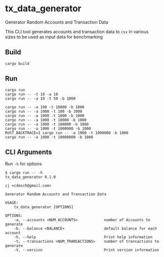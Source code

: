 # tx_data_generator

Generator Random Accounts and Transaction Data

This CLI tool generates accounts and transaction data to `csv` in various sizes to be used as input data for benchmarking

## Build

    cargo build

## Run

    cargo run
    cargo run -- -t 10 -a 10
    cargo run -- -a 10 -t 50 -b 1000

    cargo run -- -a 100 -t 10000 -b 1000
    cargo run -- -a 1000 -t 100 -b 1000
    cargo run -- -a 1000 -t 1000 -b 1000
    cargo run -- -a 1000 -t 10000 -b 1000
    cargo run -- -a 1000 -t 100000 -b 1000
    cargo run -- -a 1000 -t 1000000 -b 1000
    RUST_BACKTRACE=1 cargo run -- -a 1000 -t 1000000 -b 1000
    cargo run -- -a 1000 -t 10000000 -b 1000

## CLI Arguments

Run `-h` for options

    $ cargo run -- -h
    tx_data_generator 0.1.0

    cj <cdesch@gmail.com>

    Generator Random Accounts and Transaction Data

    USAGE:
        tx_data_generator [OPTIONS]

    OPTIONS:
        -a, --accounts <NUM_ACCOUNTS>            number of Accounts to generate
        -b, --balance <BALANCE>                  default balance for each account
        -h, --help                               Print help information
        -t, --transactions <NUM_TRANSACTIONS>    number of transactions to generate
        -V, --version                            Print version information
